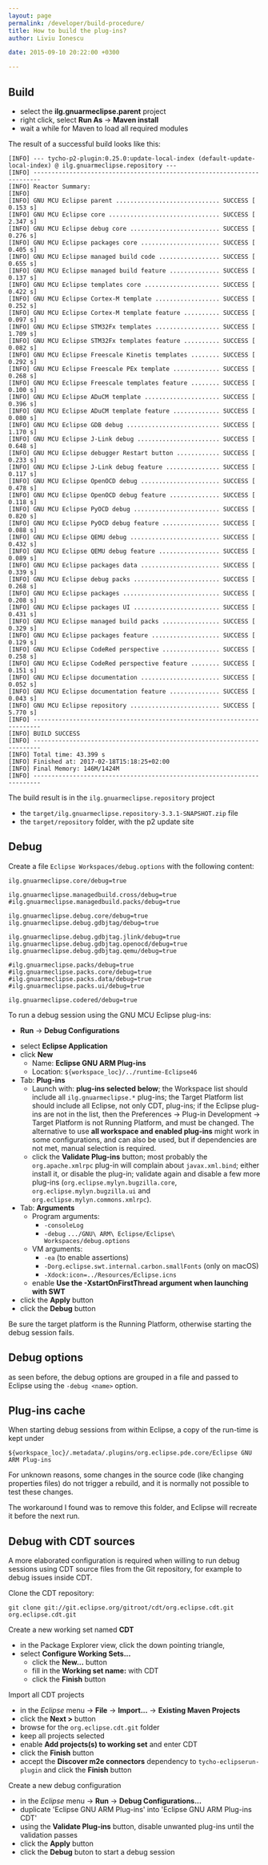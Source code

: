 ```yaml
---
layout: page
permalink: /developer/build-procedure/
title: How to build the plug-ins?
author: Liviu Ionescu

date: 2015-09-10 20:22:00 +0300

---
```


## Build

-   select the **ilg.gnuarmeclipse.parent** project
-   right click, select **Run As** → **Maven install**
-   wait a while for Maven to load all required modules

The result of a successful build looks like this:

```
[INFO] --- tycho-p2-plugin:0.25.0:update-local-index (default-update-local-index) @ ilg.gnuarmeclipse.repository ---
[INFO] ------------------------------------------------------------------------
[INFO] Reactor Summary:
[INFO] 
[INFO] GNU MCU Eclipse parent ............................. SUCCESS [  0.153 s]
[INFO] GNU MCU Eclipse core ............................... SUCCESS [  2.347 s]
[INFO] GNU MCU Eclipse debug core ......................... SUCCESS [  0.276 s]
[INFO] GNU MCU Eclipse packages core ...................... SUCCESS [  0.405 s]
[INFO] GNU MCU Eclipse managed build code ................. SUCCESS [  0.655 s]
[INFO] GNU MCU Eclipse managed build feature .............. SUCCESS [  0.137 s]
[INFO] GNU MCU Eclipse templates core ..................... SUCCESS [  0.422 s]
[INFO] GNU MCU Eclipse Cortex-M template .................. SUCCESS [  0.252 s]
[INFO] GNU MCU Eclipse Cortex-M template feature .......... SUCCESS [  0.097 s]
[INFO] GNU MCU Eclipse STM32Fx templates .................. SUCCESS [  1.709 s]
[INFO] GNU MCU Eclipse STM32Fx templates feature .......... SUCCESS [  0.082 s]
[INFO] GNU MCU Eclipse Freescale Kinetis templates ........ SUCCESS [  0.292 s]
[INFO] GNU MCU Eclipse Freescale PEx template ............. SUCCESS [  0.268 s]
[INFO] GNU MCU Eclipse Freescale templates feature ........ SUCCESS [  0.100 s]
[INFO] GNU MCU Eclipse ADuCM template ..................... SUCCESS [  0.396 s]
[INFO] GNU MCU Eclipse ADuCM template feature ............. SUCCESS [  0.080 s]
[INFO] GNU MCU Eclipse GDB debug .......................... SUCCESS [  1.170 s]
[INFO] GNU MCU Eclipse J-Link debug ....................... SUCCESS [  0.648 s]
[INFO] GNU MCU Eclipse debugger Restart button ............ SUCCESS [  0.233 s]
[INFO] GNU MCU Eclipse J-Link debug feature ............... SUCCESS [  0.117 s]
[INFO] GNU MCU Eclipse OpenOCD debug ...................... SUCCESS [  0.478 s]
[INFO] GNU MCU Eclipse OpenOCD debug feature .............. SUCCESS [  0.118 s]
[INFO] GNU MCU Eclipse PyOCD debug ........................ SUCCESS [  0.820 s]
[INFO] GNU MCU Eclipse PyOCD debug feature ................ SUCCESS [  0.088 s]
[INFO] GNU MCU Eclipse QEMU debug ......................... SUCCESS [  0.432 s]
[INFO] GNU MCU Eclipse QEMU debug feature ................. SUCCESS [  0.089 s]
[INFO] GNU MCU Eclipse packages data ...................... SUCCESS [  0.339 s]
[INFO] GNU MCU Eclipse debug packs ........................ SUCCESS [  0.268 s]
[INFO] GNU MCU Eclipse packages ........................... SUCCESS [  0.208 s]
[INFO] GNU MCU Eclipse packages UI ........................ SUCCESS [  0.431 s]
[INFO] GNU MCU Eclipse managed build packs ................ SUCCESS [  0.329 s]
[INFO] GNU MCU Eclipse packages feature ................... SUCCESS [  0.129 s]
[INFO] GNU MCU Eclipse CodeRed perspective ................ SUCCESS [  0.258 s]
[INFO] GNU MCU Eclipse CodeRed perspective feature ........ SUCCESS [  0.151 s]
[INFO] GNU MCU Eclipse documentation ...................... SUCCESS [  0.052 s]
[INFO] GNU MCU Eclipse documentation feature .............. SUCCESS [  0.043 s]
[INFO] GNU MCU Eclipse repository ......................... SUCCESS [  5.770 s]
[INFO] ------------------------------------------------------------------------
[INFO] BUILD SUCCESS
[INFO] ------------------------------------------------------------------------
[INFO] Total time: 43.399 s
[INFO] Finished at: 2017-02-18T15:18:25+02:00
[INFO] Final Memory: 146M/1424M
[INFO] ------------------------------------------------------------------------
```

The build result is in the `ilg.gnuarmeclipse.repository` project
* the `target/ilg.gnuarmeclipse.repository-3.3.1-SNAPSHOT.zip` file
* the `target/repository` folder, with the p2 update site

## Debug

Create a file `Eclipse Workspaces/debug.options` with the following content:

```
ilg.gnuarmeclipse.core/debug=true

ilg.gnuarmeclipse.managedbuild.cross/debug=true
#ilg.gnuarmeclipse.managedbuild.packs/debug=true

ilg.gnuarmeclipse.debug.core/debug=true
ilg.gnuarmeclipse.debug.gdbjtag/debug=true

ilg.gnuarmeclipse.debug.gdbjtag.jlink/debug=true
ilg.gnuarmeclipse.debug.gdbjtag.openocd/debug=true
ilg.gnuarmeclipse.debug.gdbjtag.qemu/debug=true

#ilg.gnuarmeclipse.packs/debug=true
#ilg.gnuarmeclipse.packs.core/debug=true
#ilg.gnuarmeclipse.packs.data/debug=true
#ilg.gnuarmeclipse.packs.ui/debug=true

ilg.gnuarmeclipse.codered/debug=true
```

To run a debug session using the GNU MCU Eclipse plug-ins:

-   **Run** → **Debug Configurations**
  * select **Eclipse Application**
  * click **New**
    * Name: **Eclipse GNU ARM Plug-ins**
    * Location: `${workspace_loc}/../runtime-Eclipse46`
  * Tab: **Plug-ins**
    * Launch with: **plug-ins selected below**; the Workspace list should include all `ilg.gnuarmeclipse.*` plug-ins; the Target Platform list should include all Eclipse, not only CDT, plug-ins; if the Eclipse plug-ins are not in the list, then the Preferences → Plug-in Development -> Target Platform is not Running Platform, and must be changed. The alternative to use **all workspace and enabled plug-ins** might work in some configurations, and can also be used, but if dependencies are not met, manual selection is required.
    * click the **Validate Plug-ins** button; most probably the `org.apache.xmlrpc` plug-in will complain about `javax.xml.bind`; either install it, or disable the plug-in; validate again and disable a few more plug-ins (`org.eclipse.mylyn.bugzilla.core`, `org.eclipse.mylyn.bugzilla.ui` and `org.eclipse.mylyn.commons.xmlrpc`).
  * Tab: **Arguments**
    * Program arguments:
      * `-consoleLog`
      * `-debug` `.../GNU\ ARM\ Eclipse/Eclipse\ Workspaces/debug.options`
    * VM arguments:
      * `-ea` (to enable assertions)
      * `-Dorg.eclipse.swt.internal.carbon.smallFonts` (only on macOS)
      * `-Xdock:icon=../Resources/Eclipse.icns`
    * enable **Use the -XstartOnFirstThread argument when launching with SWT**
  * click the **Apply** button
  * click the **Debug** button

Be sure the target platform is the Running Platform, otherwise starting the debug session fails.

## Debug options

as seen before, the debug options are grouped in a file and passed to Eclipse using the `-debug <name>` option.

## Plug-ins cache

When starting debug sessions from within Eclipse, a copy of the run-time is kept under 

```
${workspace_loc}/.metadata/.plugins/org.eclipse.pde.core/Eclipse GNU ARM Plug-ins
```

For unknown reasons, some changes in the source code (like changing properties files) do not trigger a rebuild, and it is normally not possible to test these changes.

The workaround I found was to remove this folder, and Eclipse will recreate it before the next run.

## Debug with CDT sources

A more elaborated configuration is required when willing to run debug sessions using CDT source files from the Git repository, for example to debug issues inside CDT.

Clone the CDT repository:

```
git clone git://git.eclipse.org/gitroot/cdt/org.eclipse.cdt.git org.eclipse.cdt.git
```

Create a new working set named **CDT**

* in the Package Explorer view, click the down pointing triangle, 
* select **Configure Working Sets...** 
  * click the **New...** button
  * fill in the **Working set name:** with CDT
  * click the **Finish** button
  
Import all CDT projects

* in the _Eclipse_ menu → **File** → **Import...** → **Existing Maven Projects**
* click the **Next >** button
* browse for the `org.eclipse.cdt.git` folder
* keep all projects selected
* enable **Add projects(s) to working set** and enter CDT
* click the **Finish** button
* accept the **Discover m2e connectors** dependency to `tycho-eclipserun-plugin` and click the **Finish** button

Create a new debug configuration

* in the _Eclipse_ menu → **Run** → **Debug Configurations...**
* duplicate 'Eclipse GNU ARM Plug-ins' into 'Eclipse GNU ARM Plug-ins CDT'
* using the **Validate Plug-ins** button, disable unwanted plug-ins until the validation passes
* click the **Apply** button
* click the **Debug** buton to start a debug session



